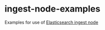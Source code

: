 # ingest-node-examples
Examples for use of [Elasticsearch ingest node](https://www.elastic.co/guide/en/elasticsearch/reference/master/ingest.html)
